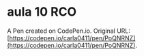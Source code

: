 # aula 10 RCO

A Pen created on CodePen.io. Original URL: [https://codepen.io/carla0411/pen/PoQNRNZ](https://codepen.io/carla0411/pen/PoQNRNZ).

